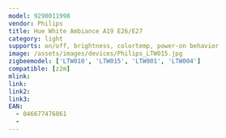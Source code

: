 ```yaml
---
model: 9290011998
vendor: Philips
title: Hue White Ambiance A19 E26/E27
category: light
supports: on/off, brightness, colortemp, power-on behavior
image: /assets/images/devices/Philips_LTW015.jpg
zigbeemodel: ['LTW010', 'LTW015', 'LTW001', 'LTW004']
compatible: [z2m]
mlink: 
link: 
link2: 
link3: 
EAN:
  - 046677476861
  - 
---
```

